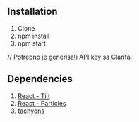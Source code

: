 
## Installation

1. Clone 
2. npm install
3. npm start

// Potrebno je generisati API key sa [Clarifai](https://www.clarifai.com/)

## Dependencies

1. [React - Tilt](https://www.npmjs.com/package/react-tilt) 
2. [React - Particles](https://www.npmjs.com/package/react-particles-js)
3. [tachyons](https://www.npmjs.com/package/tachyons)
